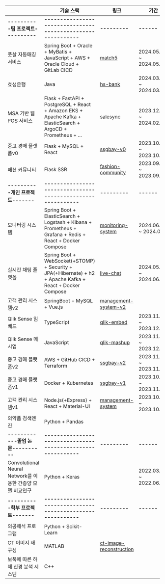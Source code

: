 <!-- <a href="https://github.com/anuraghazra/github-readme-stats">
    <img src="https://github-readme-stats.vercel.app/api/top-langs/?username=rlatkd&layout=donut&show_icons=true&theme=material-palenight&hide_border=true&bg_color=20232a&icon_color=58A6FF&text_color=fff&title_color=58A6FF&count_private=true&exclude_repo=Face-Transfer-Application&include_all_commits=true&hide=css,html" width=38% />
</a> -->
<!-- <a href="https://github.com/anuraghazra/github-readme-stats">
  <img src="https://github-readme-stats.vercel.app/api?username=rlatkd&show_icons=true&include_all_commits=true&theme=material-palenight&hide_border=true&bg_color=20232a&icon_color=58A6FF&text_color=fff&title_color=58A6FF&count_private=true" width=56% />
</a>
<a href="https://github.com/ashutosh00710/github-readme-activity-graph">
    <img src="https://github-readme-activity-graph.vercel.app/graph?username=rlatkd&theme=react-dark&bg_color=20232a&hide_border=true&line=58A6FF&color=58A6FF" width=94%/>
</a>

<a href="https://github.com/anuraghazra/github-readme-stats">
    <img src="https://github-readme-stats.vercel.app/api/wakatime?username=rlatkd"/>
</a> -->


|                                                        |기술 스택                                                                                          | 링크 | 기간 |
|---------------------                                   |----------------------------------------------------------------------------------------------------|-----------|------|
|**----------팀 프로젝트----------**                     |**-----------------------------------------------------------**|**---------**|**------**|
|풋살 자동매칭 서비스                                     |Spring Boot + Oracle + MyBatis + JavaScript + AWS + Oracle Cloud + GitLab CICD| [match5](https://github.com/rlatkd/match5)  |   2024.05.09 ~ 2024.05.17   |
|효성은행                                                | Java| [hs-bank](https://github.com/rlatkd/hs-bank)  |    2024.03.21 ~ 2024.03.27  |
|MSA 기반 웹 POS 서비스                                   | Flask + FastAPI + PostgreSQL + React + Amazon EKS + Apache Kafka + ElasticSearch + ArgoCD + Prometheus + ... |[salesync](https://github.com/rlatkd/salesync)   |   2023.12.04 ~ 2024.02.01   |
|중고 경매 플랫폼v0                                       | Flask + MySQL + React                                                                              |  [ssgbay-v0](https://github.com/rlatkd/ssgbay-v0)         |  2023.10.26 ~ 2023.10.28    |
|패션 커뮤니티                                            | Flask SSR                                                                                          | [fashion-community](https://github.com/rlatkd/fashion-community)  |  2023.09.01 ~ 2023.09.08    |
|**----------개인 프로젝트-------**                      |**-----------------------------------------------------------**|**---------**|**------**|
|모니터링 시스템                                          | Spring Boot + ElasticSearch + Logstash + Kibana + Prometheus + Grafana + Redis + React + Docker Compose|           [monitoring-system](https://github.com/rlatkd/monitoring-system)      |   2024.06.10 ~ 2024.06.   |
|실시간 채팅 플랫폼                                       | Spring Boot + WebSocket(+STOMP) + Security + JPA(+Hibernate) + h2 + Apache Kafka + React + Docker Compose|           [live-chat](https://github.com/rlatkd/live-chat)      |   2024.05.27. ~ 2024.06.02   |
|고객 관리 시스템v2                                       | SpringBoot + MySQL + Vue.js                                                                           |    [management-system-v2](https://github.com/rlatkd/management-system-v2)       |      |
|Qlik Sense 임베드                                       | TypeScript                                                                                         |  [qlik-embed](https://github.com/rlatkd/qlik-embed)         |   2023.11.20 ~ 2023.12.01   |
|Qlik Sense 메시업                                       | JavaScript                                                                                         |    [qlik-mashup](https://github.com/rlatkd[qlik-mashup)       |   2023.11.20 ~ 2023.12.01   |
|중고 경매 플랫폼v2                                       | AWS + GitHub CICD + Terraform                                                                             |  [ssgbay-v2](https://github.com/rlatkd/ssgbay-v2)         | 2023.11.22 ~ 2023.11.28     |
|중고 경매 플랫폼v1                                       | Docker + Kubernetes                                                                                |   [ssgbay-v1](https://github.com/rlatkd/ssgbay-v1)        |   2023.10.29 ~ 2023.11.02   |
|고객 관리 시스템v1                                       | Node.js(+Express) + React + Material-UI                                                                                    |     [management-system](https://github.com/rlatkd/management-system)      |   2023.10.16 ~ 2023.10.20   |
|의약품 검색엔진                                          | Python + Pandas                                                                                    |           |      |
|**------------졸업 논문----------**                     |**-----------------------------------------------------------**|**---------**|**------**|
|Convolutional Neural Network를 이용한 간종양 모델 비교연구| Python + Keras                                                                                     |           |  2022.03.02 ~ 2022.06.30    |
|**----------학부 프로젝트-------**                      |**-----------------------------------------------------------**|**---------**|**------**|
|의공해석 프로그램                                        | Python + Scikit-Learn                                                                              |          |      |
|CT 이미지 재구성                                         | MATLAB                                                                                             |    [ct-image-reconstruction](https://github.com/rlatkd/ct-image-reconstruction)       |      |
|보폭에 따른 하체 신경 분석 시스템                         | C++                                                                                               |          |      |
